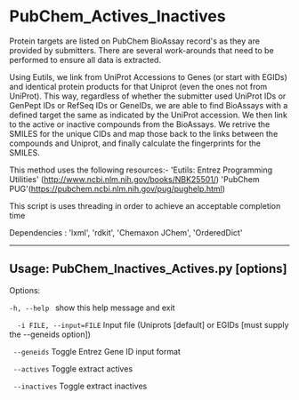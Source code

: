 PubChem_Actives_Inactives
=========================

Protein targets are listed on PubChem BioAssay record's as they are
provided by submitters. There are several work-arounds that need to be
performed to ensure all data is extracted.

Using Eutils, we link from UniProt Accessions to Genes (or start with
EGIDs) and identical protein products for that Uniprot (even the ones
not from UniProt). This way, regardless of whether the submitter used
UniProt IDs or GenPept IDs or RefSeq IDs or GeneIDs, we are able to find
BioAssays with a defined target the same as indicated by the UniProt
accession. We then link to the active or inactive compounds from the
BioAssays. We retrive the SMILES for the unique CIDs and map those back
to the links between the compounds and Uniprot, and finally calculate
the fingerprints for the SMILES.

This method uses the following resources:-
'Eutils: Entrez Programming Utilities' (http://www.ncbi.nlm.nih.gov/books/NBK25501/)
'PubChem PUG'(https://pubchem.ncbi.nlm.nih.gov/pug/pughelp.html)


This script is uses threading in order to achieve an acceptable
completion time

Dependencies : 'lxml', 'rdkit', 'Chemaxon JChem', 'OrderedDict'

--------------

Usage: PubChem_Inactives_Actives.py [options]
---------------------------------------------

Options:

 ```-h, --help ```           show this help message and exit
  
```  -i FILE, --input=FILE```
                        Input file (Uniprots [default] or EGIDs [must supply
                        the --geneids option])
                        
```  --geneids ```            Toggle Entrez Gene ID input format
  
```  --actives ```            Toggle extract actives
  
```  --inactives ```          Toggle extract inactives
